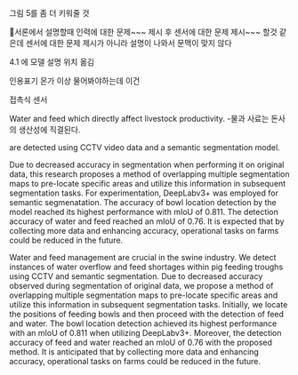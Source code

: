 그림 5를 좀 더 키워줄 것


서론에서 설명할때 인력에 대한 문제~~~ 제시
후 센서에 대한 문제 제시~~~ 할것 같은데
센서에 대한 문제 제시가 아니라 설명이 나와서 문맥이 맞지 않다


4.1 에 모델 설명 위치 옮김

인용표기 몬가 이상 물어봐야하는데 이건

접촉식 센서


Water and feed which directly affect livestock productivity. 
-물과 사료는 돈사의 생산성에 직결된다.

are detected using CCTV video data and a semantic segmentation model.

Due to decreased accuracy in segmentation when performing it on original data, this research proposes a method of overlapping multiple segmentation maps to pre-locate specific areas and utilize this information in subsequent segmentation tasks. For experimentation, DeepLabv3+ was employed for semantic segmenatation. The accuracy of bowl location detection by the model reached its highest performance with mIoU of 0.811. The detection accuracy of water and feed reached an mIoU of 0.76. It is expected that by collecting more data and enhancing accuracy, operational tasks on farms could be reduced in the future.

Water and feed management are crucial in the swine industry. We detect instances of water overflow and feed shortages within pig feeding troughs using CCTV and semantic segmentation.
Due to decreased accuracy observed during segmentation of original data, we propose a method of overlapping multiple segmentation maps to pre-locate specific areas and utilize this information in subsequent segmentation tasks.
Initially, we locate the positions of feeding bowls and then proceed with the detection of feed and water. The bowl location detection achieved its highest performance with an mIoU of 0.811 when utilizing DeepLabv3+. Moreover, the detection accuracy of feed and water reached an mIoU of 0.76 with the proposed method. It is anticipated that by collecting more data and enhancing accuracy, operational tasks on farms could be reduced in the future.